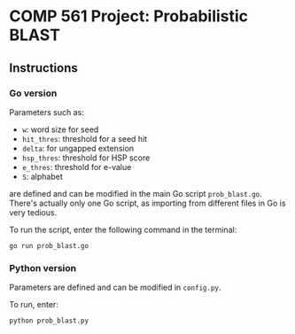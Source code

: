 # COMP 561 Project: Probabilistic BLAST

## Instructions
### Go version
Parameters such as:
* `w`: word size for seed
* `hit_thres`: threshold for a seed hit
* `delta`: for ungapped extension
* `hsp_thres`: threshold for HSP score
* `e_thres`: threshold for e-value
* `S`: alphabet

are defined and can be modified in the main Go script `prob_blast.go`.  
There's actually only one Go script, as importing from different files in Go is very tedious.  

To run the script, enter the following command in the terminal:
```
go run prob_blast.go
```

### Python version
Parameters are defined and can be modified in `config.py`.  

To run, enter:
```
python prob_blast.py
```